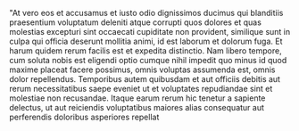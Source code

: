 "At vero eos et accusamus et iusto odio dignissimos ducimus 
qui blanditiis praesentium voluptatum deleniti atque corrupti quos dolores et quas molestias excepturi sint occaecati
 cupiditate non provident, similique sunt in culpa qui officia 
 deserunt mollitia animi, id est laborum et dolorum fuga. Et 
 harum quidem rerum facilis est et expedita distinctio. Nam 
 libero tempore, cum soluta nobis est eligendi optio cumque 
 nihil impedit quo minus id quod maxime placeat facere 
 possimus, omnis voluptas assumenda est, omnis dolor 
 repellendus. Temporibus autem quibusdam et aut officiis 
 debitis aut rerum necessitatibus saepe eveniet ut et 
 voluptates repudiandae sint et molestiae non recusandae. 
 Itaque earum rerum hic tenetur a sapiente delectus, ut aut 
 reiciendis voluptatibus maiores alias consequatur aut 
 perferendis doloribus asperiores repellat